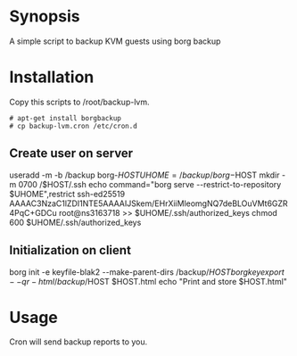 # Synopsis

A simple script to backup KVM guests using borg backup 

# Installation
Copy this scripts to /root/backup-lvm.
```
# apt-get install borgbackup
# cp backup-lvm.cron /etc/cron.d
```

## Create user on server
useradd -m -b /backup borg-$HOST
UHOME=/backup/borg-$HOST
mkdir -m 0700 /$HOST/.ssh
echo command=\"borg serve --restrict-to-repository $UHOME\",restrict ssh-ed25519 AAAAC3NzaC1lZDI1NTE5AAAAIJSkem/EHrXiiMleomgNQ7deBLOuVMt6GZR4PqC+GDCu root@ns3163718 >> $UHOME/.ssh/authorized_keys
chmod 600 $UHOME/.ssh/authorized_keys

## Initialization on client
borg init -e keyfile-blak2 --make-parent-dirs  /backup/$HOST
borg key export --qr-html /backup/$HOST $HOST.html
echo "Print and store $HOST.html"

# Usage
Cron will send backup reports to you.
